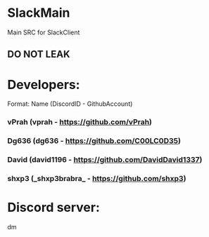 # SlackMain
Main SRC for SlackClient

## DO NOT LEAK

# Developers:
Format: Name (DiscordID - GithubAccount)

### vPrah (vprah - https://github.com/vPrah)
### Dg636 (dg636 - https://github.com/C00LC0D35)
### David (david1196 - https://github.com/DavidDavid1337)
### shxp3 (\_shxp3brabra\_ - https://github.com/shxp3)

# Discord server:
dm
